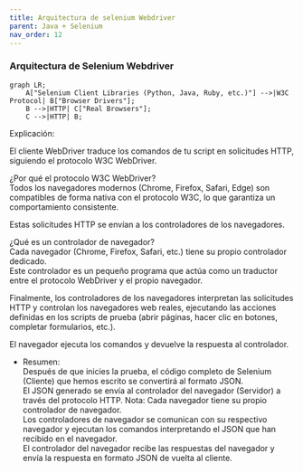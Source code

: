 ```yaml
---
title: Arquitectura de selenium Webdriver
parent: Java + Selenium
nav_order: 12
---
```


### Arquitectura de Selenium Webdriver 

```mermaid
graph LR;
    A["Selenium Client Libraries (Python, Java, Ruby, etc.)"] -->|W3C Protocol| B["Browser Drivers"];
    B -->|HTTP| C["Real Browsers"];
    C -->|HTTP| B;

```

Explicación:  

El cliente WebDriver traduce los comandos de tu script en solicitudes HTTP, siguiendo el protocolo W3C WebDriver.  

¿Por qué el protocolo W3C WebDriver?  
Todos los navegadores modernos (Chrome, Firefox, Safari, Edge) son compatibles de forma nativa con el protocolo W3C, lo que garantiza un comportamiento consistente.  

Estas solicitudes HTTP se envían a los controladores de los navegadores.  

¿Qué es un controlador de navegador?  
Cada navegador (Chrome, Firefox, Safari, etc.) tiene su propio controlador dedicado.  
Este controlador es un pequeño programa que actúa como un traductor entre el protocolo WebDriver y el propio navegador.  

Finalmente, los controladores de los navegadores interpretan las solicitudes HTTP y controlan los navegadores web reales, ejecutando las acciones definidas en los scripts de prueba (abrir páginas, hacer clic en botones, completar formularios, etc.).  

El navegador ejecuta los comandos y devuelve la respuesta al controlador.  


- Resumen:  
Después de que inicies la prueba, el código completo de Selenium (Cliente) que hemos escrito se convertirá al formato JSON.  
El JSON generado se envía al controlador del navegador (Servidor) a través del protocolo HTTP.
Nota: Cada navegador tiene su propio controlador de navegador.  
Los controladores de navegador se comunican con su respectivo navegador y ejecutan los comandos interpretando el JSON que han recibido en el navegador.  
El controlador del navegador recibe las respuestas del navegador y envía la respuesta en formato JSON de vuelta al cliente.  